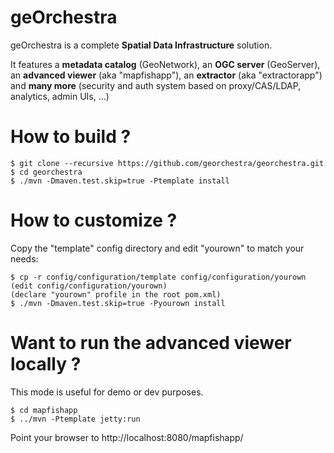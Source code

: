 geOrchestra
===========

geOrchestra is a complete **Spatial Data Infrastructure** solution.

It features a **metadata catalog** (GeoNetwork), an **OGC server** (GeoServer), an **advanced viewer** (aka "mapfishapp"), an **extractor** (aka "extractorapp") and **many more** (security and auth system based on proxy/CAS/LDAP, analytics, admin UIs, ...)

How to build ?
==============

    $ git clone --recursive https://github.com/georchestra/georchestra.git
    $ cd georchestra
    $ ./mvn -Dmaven.test.skip=true -Ptemplate install

How to customize ?
==================
 
Copy the "template" config directory and edit "yourown" to match your needs:

    $ cp -r config/configuration/template config/configuration/yourown
    (edit config/configuration/yourown)
    (declare "yourown" profile in the root pom.xml)
    $ ./mvn -Dmaven.test.skip=true -Pyourown install

Want to run the advanced viewer locally ?
=========================================

This mode is useful for demo or dev purposes.

    $ cd mapfishapp
    $ ../mvn -Ptemplate jetty:run

Point your browser to http://localhost:8080/mapfishapp/